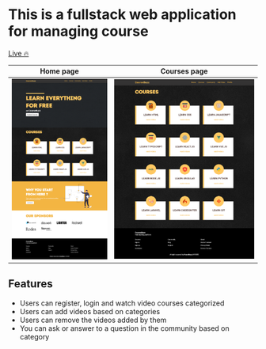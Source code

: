 # This is a fullstack web application for managing course

[Live 🔥](https://course-buzz.herokuapp.com/)

|     Home page      |    Courses page    |
| :----------------: | :----------------: |
| ![](preview-1.png) | ![](preview-2.png) |

## Features

- Users can register, login and watch video courses categorized
- Users can add videos based on categories
- Users can remove the videos added by them
- You can ask or answer to a question in the community based on category

